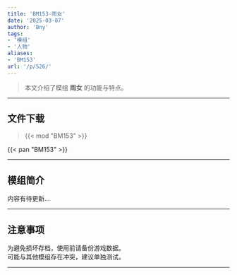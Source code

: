 ```yaml
---
title: 'BM153-雨女'
date: '2025-03-07'
author: 'Bny'
tags:
- '模组'
- '人物'
aliases:
- 'BM153'
url: '/p/526/'
---
```


> 本文介绍了模组 **雨女** 的功能与特点。

---

## 文件下载  

> {{< mod "BM153" >}}  

{{< pan "BM153" >}}  

---

## 模组简介

>  
内容有待更新...  

---

## 注意事项

>  
为避免损坏存档，使用前请备份游戏数据。  
可能与其他模组存在冲突，建议单独测试。  

---

